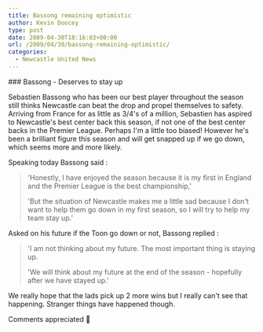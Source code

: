 ```yaml
---
title: Bassong remaining optimistic
author: Kevin Doocey
type: post
date: 2009-04-30T18:16:03+00:00
url: /2009/04/30/bassong-remaining-optimistic/
categories:
  - Newcastle United News
---
```


### Bassong - Deserves to stay up

Sebastien Bassong who has been our best player throughout the season still thinks Newcastle can beat the drop and propel themselves to safety. Arriving from France for as little as 3/4's of a million, Sebastien has aspired to Newcastle's best center back this season, if not one of the best center backs in the Premier League. Perhaps I'm a little too biased! However he's been a brilliant figure this season and will get snapped up if we go down, which seems more and more likely.

Speaking today Bassong said :

> 'Honestly, I have enjoyed the season because it is my first in England and the Premier League is the best championship,'
>
> 'But the situation of Newcastle makes me a little sad because I don't want to help them go down in my first season, so I will try to help my team stay up.'

Asked on his future if the Toon go down or not, Bassong replied :

> 'I am not thinking about my future. The most important thing is staying up.
>
> 'We will think about my future at the end of the season - hopefully after we have stayed up.'

We really hope that the lads pick up 2 more wins but I really can't see that happening. Stranger things have happened though.

Comments appreciated 🙂
